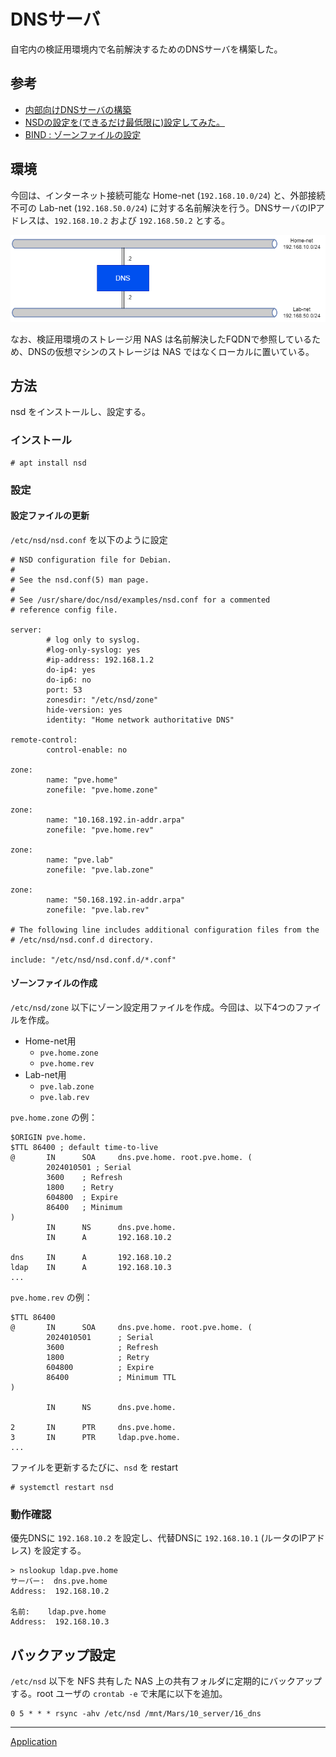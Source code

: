 # DNSサーバ
自宅内の検証用環境内で名前解決するためのDNSサーバを構築した。

## 参考
- [内部向けDNSサーバの構築](https://mako-note.com/ja/dns/)
- [NSDの設定を(できるだけ最低限に)設定してみた。](https://qiita.com/higasa_JJ/items/878611ec347efd2c333a)
- [BIND : ゾーンファイルの設定](https://www.server-world.info/query?os=Debian_12&p=dns&f=3)

## 環境
今回は、インターネット接続可能な Home-net (`192.168.10.0/24`) と、外部接続不可の Lab-net (`192.168.50.0/24`) に対する名前解決を行う。DNSサーバのIPアドレスは、`192.168.10.2` および `192.168.50.2` とする。


![](./01_env.drawio.png)

なお、検証用環境のストレージ用 NAS は名前解決したFQDNで参照しているため、DNSの仮想マシンのストレージは NAS ではなくローカルに置いている。

## 方法
nsd をインストールし、設定する。

### インストール
```
# apt install nsd
```

### 設定
#### 設定ファイルの更新
`/etc/nsd/nsd.conf` を以下のように設定

```
# NSD configuration file for Debian.
#
# See the nsd.conf(5) man page.
#
# See /usr/share/doc/nsd/examples/nsd.conf for a commented
# reference config file.

server:
        # log only to syslog.
        #log-only-syslog: yes
        #ip-address: 192.168.1.2
        do-ip4: yes
        do-ip6: no
        port: 53
        zonesdir: "/etc/nsd/zone"
        hide-version: yes
        identity: "Home network authoritative DNS"

remote-control:
        control-enable: no

zone:
        name: "pve.home"
        zonefile: "pve.home.zone"

zone:
        name: "10.168.192.in-addr.arpa"
        zonefile: "pve.home.rev"

zone:
        name: "pve.lab"
        zonefile: "pve.lab.zone"

zone:
        name: "50.168.192.in-addr.arpa"
        zonefile: "pve.lab.rev"

# The following line includes additional configuration files from the
# /etc/nsd/nsd.conf.d directory.

include: "/etc/nsd/nsd.conf.d/*.conf"
```

#### ゾーンファイルの作成
`/etc/nsd/zone` 以下にゾーン設定用ファイルを作成。今回は、以下4つのファイルを作成。

- Home-net用
  - `pve.home.zone`
  - `pve.home.rev`
- Lab-net用
  - `pve.lab.zone`
  - `pve.lab.rev`

`pve.home.zone` の例：

```
$ORIGIN pve.home.
$TTL 86400 ; default time-to-live
@       IN      SOA     dns.pve.home. root.pve.home. (
        2024010501 ; Serial
        3600    ; Refresh
        1800    ; Retry
        604800  ; Expire
        86400   ; Minimum
)
        IN      NS      dns.pve.home.
        IN      A       192.168.10.2

dns     IN      A       192.168.10.2
ldap    IN      A       192.168.10.3
...
```

`pve.home.rev` の例：

```
$TTL 86400
@       IN      SOA     dns.pve.home. root.pve.home. (
        2024010501      ; Serial
        3600            ; Refresh
        1800            ; Retry
        604800          ; Expire
        86400           ; Minimum TTL
)

        IN      NS      dns.pve.home.

2       IN      PTR     dns.pve.home.
3       IN      PTR     ldap.pve.home.
...
```

ファイルを更新するたびに、`nsd` を restart

```
# systemctl restart nsd
```

### 動作確認
優先DNSに `192.168.10.2` を設定し、代替DNSに `192.168.10.1` (ルータのIPアドレス) を設定する。

```
> nslookup ldap.pve.home
サーバー:  dns.pve.home
Address:  192.168.10.2

名前:    ldap.pve.home
Address:  192.168.10.3
```

## バックアップ設定
`/etc/nsd` 以下を NFS 共有した NAS 上の共有フォルダに定期的にバックアップする。root ユーザの `crontab -e` で末尾に以下を追加。


```
0 5 * * * rsync -ahv /etc/nsd /mnt/Mars/10_server/16_dns
```

---

[Application](../README.md)
